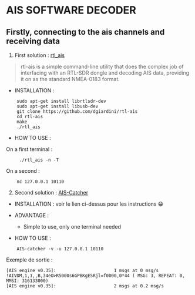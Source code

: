 # AIS SOFTWARE DECODER

## Firstly, connecting to the ais channels and receiving data

1. First solution : [rtl_ais](https://github.com/dgiardini/rtl-ais)

> rtl-ais is a simple command-line utility that does the complex job of interfacing with an RTL-SDR dongle and decoding AIS data, providing it on as the standard NMEA-0183 format.

* INSTALLATION  :
```
	sudo apt-get install librtlsdr-dev
	sudo apt-get install libusb-dev
	git clone https://github.com/dgiardini/rtl-ais
	cd rtl-ais
	make
	./rtl_ais
```

* HOW TO USE : 

On a first terminal : 

```
	 ./rtl_ais -n -T
```	 

On a second : 

```
	nc 127.0.0.1 10110
```

2. Second solution : [AIS-Catcher](https://github.com/jvde-github/AIS-catcher)


* INSTALLATION : voir le lien ci-dessus pour les instructions  :grin:

* ADVANTAGE : 
	- Simple to use, only one terminal needed
	
* HOW TO USE : 

```
	AIS-catcher -v -u 127.0.0.1 10110
```
Exemple de sortie : 


	[AIS engine v0.35]:                      1 msgs at 0 msg/s
	!AIVDM,1,1,,B,34eO>R5000s6GPBKgESRjl=f0000,0*44 ( MSG: 3, REPEAT: 0, MMSI: 316133000)
	[AIS engine v0.35]:                      2 msgs at 0.2 msg/s





